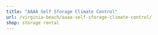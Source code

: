 ```yaml
---
title: "AAAA Self Sforage Climate Control"
url: /virginia-beach/aaaa-self-sforage-climate-control/
shop: storage rental
---
```

